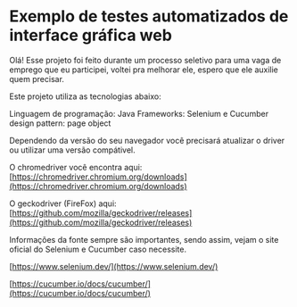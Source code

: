 # Exemplo de testes automatizados de interface gráfica web 
Olá! Esse projeto foi feito durante um processo seletivo para uma vaga de emprego que eu participei, voltei pra melhorar ele, espero que ele auxilie quem precisar.

Este projeto utiliza as tecnologias abaixo:

Linguagem de programação: Java
Frameworks: Selenium e Cucumber
design pattern: page object

Dependendo da versão do seu navegador você precisará atualizar o driver ou utilizar uma versão compátivel.

O chromedriver você encontra aqui: [https://chromedriver.chromium.org/downloads](https://chromedriver.chromium.org/downloads)

O geckodriver (FireFox) aqui: [https://github.com/mozilla/geckodriver/releases](https://github.com/mozilla/geckodriver/releases)

Informações da fonte sempre são importantes, sendo assim, vejam o site oficial do Selenium e Cucumber caso necessite.

[https://www.selenium.dev/](https://www.selenium.dev/)

[https://cucumber.io/docs/cucumber/](https://cucumber.io/docs/cucumber/)